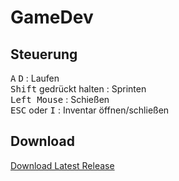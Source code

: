 # GameDev

## Steuerung
<kbd>A</kbd> <kbd>D</kbd> : Laufen  
<kbd>Shift</kbd> gedrückt halten : Sprinten  
<kbd>Left Mouse</kbd> : Schießen  
<kbd>ESC</kbd> oder <kbd>I</kbd> : Inventar öffnen/schließen  

## Download

[Download Latest Release](https://github.com/SebastianKnabe/GameDev/releases/download/0.2.1/build.zip)
